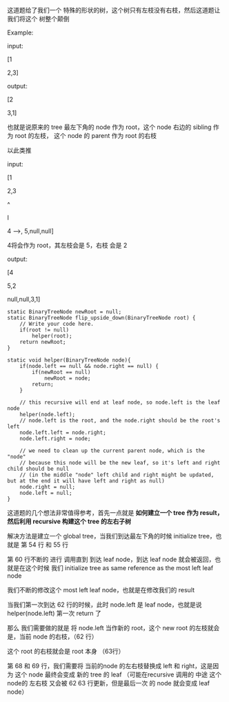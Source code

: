 这道题给了我们一个 特殊的形状的树，这个树只有左枝没有右枝，然后这道题让我们将这个 树整个颠倒

Example:

input:

[1

2,3]

output:

[2

3,1]

也就是说原来的 tree 最左下角的 node 作为 root，这个 node 右边的 sibling 作为 root 的左枝， 这个 node 的 parent 作为 root 的右枝

以此类推

input:

[1

2,3

^

I

4 -->, 5,null,null]      

4将会作为 root，其左枝会是 5，右枝 会是 2

output:

[4

5,2

null,null,3,1]


    static BinaryTreeNode newRoot = null;
    static BinaryTreeNode flip_upside_down(BinaryTreeNode root) {
        // Write your code here.
        if(root != null)
            helper(root);
        return newRoot;
    }
    
    static void helper(BinaryTreeNode node){
        if(node.left == null && node.right == null) {
            if(newRoot == null)
                newRoot = node;
            return;
        }
        
        // this recursive will end at leaf node, so node.left is the leaf node
        helper(node.left);
        // node.left is the root, and the node.right should be the root's left
        node.left.left = node.right;
        node.left.right = node;
        
        // we need to clean up the current parent node, which is the "node"
        // because this node will be the new leaf, so it's left and right child should be null 
        // (in the middle "node" left child and right might be updated, but at the end it will have left and right as null)
        node.right = null;
        node.left = null;
    }


这道题的几个想法非常值得参考，首先一点就是 **如何建立一个 tree 作为 result，然后利用 recursive 构建这个 tree 的左右子树**

解决方法是建立一个 global tree，当我们到达最左下角的时候 initialize tree，也就是 第 54 行 和 55 行

第 60 行不断的 进行 调用直到 到达 leaf node，到达 leaf node 就会被返回，也就是在这个时候 我们 initialize tree as same reference as the most left leaf node 

我们不断的修改这个 most left leaf node，也就是在修改我们的 result


当我们第一次到达 62 行的时候，此时 node.left 是 leaf node，也就是说 helper(node.left) 第一次 return 了

那么 我们需要做的就是 将 node.left 当作新的 root，这个 new root 的左枝就会是，当前 node 的右枝，（62 行）

这个 root 的右枝就会是 root 本身 （63行）

第 68 和 69 行，我们需要将 当前的node 的左右枝替换成 left 和 right，这是因为 这个 node 最终会变成 新的 tree 的 leaf （可能在recursive 调用的 中途 这个 node的 左右枝 又会被 62 63 行更新，但是最后一次 的 node 就会变成 leaf node）
